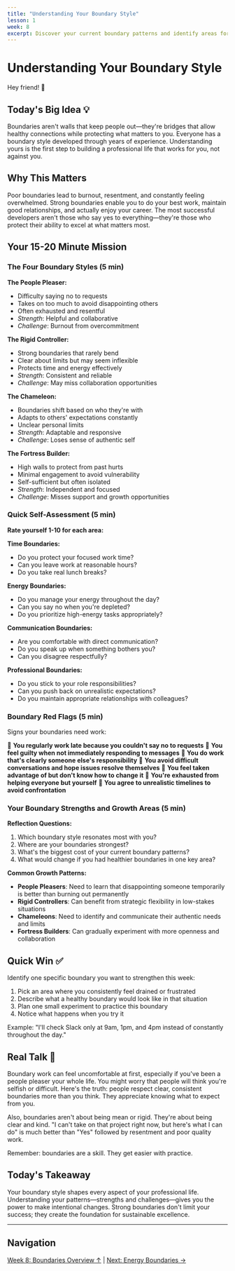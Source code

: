 ```yaml
---
title: "Understanding Your Boundary Style"
lesson: 1
week: 8
excerpt: Discover your current boundary patterns and identify areas for improvement.
---
```


# Understanding Your Boundary Style

Hey friend! 👋

## Today's Big Idea 💡

Boundaries aren't walls that keep people out—they're bridges that allow healthy connections while protecting what matters to you. Everyone has a boundary style developed through years of experience. Understanding yours is the first step to building a professional life that works for you, not against you.

## Why This Matters

Poor boundaries lead to burnout, resentment, and constantly feeling overwhelmed. Strong boundaries enable you to do your best work, maintain good relationships, and actually enjoy your career. The most successful developers aren't those who say yes to everything—they're those who protect their ability to excel at what matters most.

## Your 15-20 Minute Mission

### The Four Boundary Styles (5 min)

**The People Pleaser:**
- Difficulty saying no to requests
- Takes on too much to avoid disappointing others
- Often exhausted and resentful
- *Strength*: Helpful and collaborative
- *Challenge*: Burnout from overcommitment

**The Rigid Controller:**
- Strong boundaries that rarely bend
- Clear about limits but may seem inflexible
- Protects time and energy effectively
- *Strength*: Consistent and reliable
- *Challenge*: May miss collaboration opportunities

**The Chameleon:**
- Boundaries shift based on who they're with
- Adapts to others' expectations constantly
- Unclear personal limits
- *Strength*: Adaptable and responsive
- *Challenge*: Loses sense of authentic self

**The Fortress Builder:**
- High walls to protect from past hurts
- Minimal engagement to avoid vulnerability
- Self-sufficient but often isolated
- *Strength*: Independent and focused
- *Challenge*: Misses support and growth opportunities

### Quick Self-Assessment (5 min)

**Rate yourself 1-10 for each area:**

**Time Boundaries:**
- Do you protect your focused work time?
- Can you leave work at reasonable hours?
- Do you take real lunch breaks?

**Energy Boundaries:**
- Do you manage your energy throughout the day?
- Can you say no when you're depleted?
- Do you prioritize high-energy tasks appropriately?

**Communication Boundaries:**
- Are you comfortable with direct communication?
- Do you speak up when something bothers you?
- Can you disagree respectfully?

**Professional Boundaries:**
- Do you stick to your role responsibilities?
- Can you push back on unrealistic expectations?
- Do you maintain appropriate relationships with colleagues?

### Boundary Red Flags (5 min)

Signs your boundaries need work:

🚩 **You regularly work late because you couldn't say no to requests**
🚩 **You feel guilty when not immediately responding to messages**
🚩 **You do work that's clearly someone else's responsibility**
🚩 **You avoid difficult conversations and hope issues resolve themselves**
🚩 **You feel taken advantage of but don't know how to change it**
🚩 **You're exhausted from helping everyone but yourself**
🚩 **You agree to unrealistic timelines to avoid confrontation**

### Your Boundary Strengths and Growth Areas (5 min)

**Reflection Questions:**
1. Which boundary style resonates most with you?
2. Where are your boundaries strongest?
3. What's the biggest cost of your current boundary patterns?
4. What would change if you had healthier boundaries in one key area?

**Common Growth Patterns:**
- **People Pleasers**: Need to learn that disappointing someone temporarily is better than burning out permanently
- **Rigid Controllers**: Can benefit from strategic flexibility in low-stakes situations
- **Chameleons**: Need to identify and communicate their authentic needs and limits
- **Fortress Builders**: Can gradually experiment with more openness and collaboration

## Quick Win ✅

Identify one specific boundary you want to strengthen this week:
1. Pick an area where you consistently feel drained or frustrated
2. Describe what a healthy boundary would look like in that situation
3. Plan one small experiment to practice this boundary
4. Notice what happens when you try it

Example: "I'll check Slack only at 9am, 1pm, and 4pm instead of constantly throughout the day."

## Real Talk 💬

Boundary work can feel uncomfortable at first, especially if you've been a people pleaser your whole life. You might worry that people will think you're selfish or difficult. Here's the truth: people respect clear, consistent boundaries more than you think. They appreciate knowing what to expect from you.

Also, boundaries aren't about being mean or rigid. They're about being clear and kind. "I can't take on that project right now, but here's what I can do" is much better than "Yes" followed by resentment and poor quality work.

Remember: boundaries are a skill. They get easier with practice.

## Today's Takeaway

Your boundary style shapes every aspect of your professional life. Understanding your patterns—strengths and challenges—gives you the power to make intentional changes. Strong boundaries don't limit your success; they create the foundation for sustainable excellence.

---

## Navigation

[Week 8: Boundaries Overview ↑](/journey/week-08/) | [Next: Energy Boundaries →](/journey/week-08/02-energy-boundaries/)